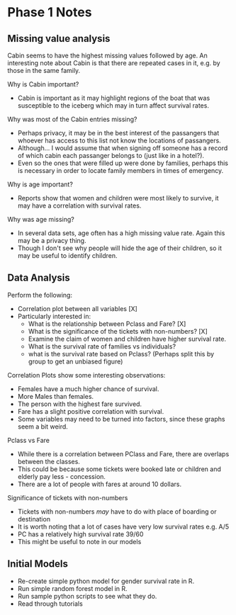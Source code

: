 # Phase 1 Notes

## Missing value analysis
Cabin seems to have the highest missing values followed by age. An interesting note about Cabin is
that there are repeated cases in it, e.g. by those in the same family.

Why is Cabin important?
- Cabin is important as it may highlight regions of the boat that was susceptible to the iceberg
  which may in turn affect survival rates.

Why was most of the Cabin entries missing?
- Perhaps privacy, it may be in the best interest of the passangers that whoever has access to this
  list not know the locations of passangers.
- Although... I would assume that when signing off someone has a record of which cabin each
  passanger belongs to (just like in a hotel?).
- Even so the ones that were filled up were done by families, perhaps this is necessary in order to
  locate family members in times of emergency.

Why is age important?
- Reports show that women and children were most likely to survive, it may have a correlation with
  survival rates.

Why was age missing?
- In several data sets, age often has a high missing value rate. Again this may be a privacy thing.
- Though I don't see why people will hide the age of their children, so it may be useful to
  identify children.

## Data Analysis
Perform the following:
- Correlation plot between all variables [X]
- Particularly interested in:
    - What is the relationship between Pclass and Fare? [X]
    - What is the significance of the tickets with non-numbers? [X]
    - Examine the claim of women and children have higher survival rate.
    - What is the survival rate of families vs individuals?
    - what is the survival rate based on Pclass? (Perhaps split this by group to get an unbiased
      figure)

Correlation Plots show some interesting observations:
- Females have a much higher chance of survival.
- More Males than females.
- The person with the highest fare survived.
- Fare has a slight positive correlation with survival.
- Some variables may need to be turned into factors, since these graphs seem a bit weird.

Pclass vs Fare
- While there is a correlation between PClass and Fare, there are overlaps between the classes.
- This could be because some tickets were booked late or children and elderly pay less - concession.
- There are a lot of people with fares at around 10 dollars.

Significance of tickets with non-numbers
- Tickets with non-numbers _may_ have to do with place of boarding or destination
- It is worth noting that a lot of cases have very low survival rates e.g. A/5
- PC has a relatively high survival rate 39/60
- This might be useful to note in our models

## Initial Models
- Re-create simple python model for gender survival rate in R.
- Run simple random forest model in R.
- Run sample python scripts to see what they do.
- Read through tutorials
